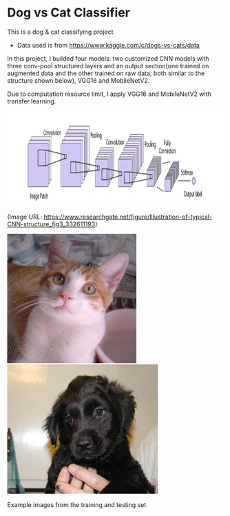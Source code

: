 # Dog vs Cat Classifier
This is a dog &amp; cat classifying project

 - Data used is from https://www.kaggle.com/c/dogs-vs-cats/data

In this project, I builded four models: two customized CNN models with three conv-pool structured layers and an output section(one trained on augmented data and the other trained on raw data; both similar to the structure shown below), VGG16 and MobileNetV2. 

Due to computation resource limit, I apply VGG16 and MobileNetV2 with transfer learning. 

<img src="CNN-structure.png" style="width:1000px;height:220px;">

(Image URL: https://www.researchgate.net/figure/Illustration-of-typical-CNN-structure_fig3_332611193)


<img src="cat.9996.jpg" style="width:300px;height:300px;">  <img src="12498.jpg" style="width:350px;height:300px;"> 

Example images from the training and testing set
